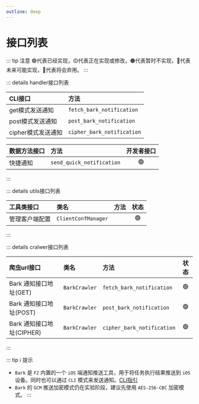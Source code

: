 ```yaml
---
outline: deep
---
```


# 接口列表

::: tip 注意
🟢代表已经实现，🟡代表正在实现或修改，🟤代表暂时不实现，🔵代表未来可能实现，🔴代表将会弃用。
:::

::: details handler接口列表

|     CLI接口          |         方法          |
| :------------------ | :-------------------  |
| get模式发送通知       | `fetch_bark_notification` |
| post模式发送通知      | `post_bark_notification`  |
| cipher模式发送通知    | `cipher_bark_notification`|

|     数据方法接口      |         方法           | 开发者接口  |
| :------------------ | :-------------------   | :--------: |
|  快捷通知            | `send_quick_notification` |   🟢  |
:::

::: details utils接口列表

| 工具类接口        | 类名                | 方法               | 状态 |
| :-------------- | :------------------ | :---------------- | :--: |
| 管理客户端配置     | `ClientConfManager` |                  |  🟢  |
:::

::: details cralwer接口列表


| 爬虫url接口    | 类名       | 方法          | 状态 |
| :----------- | :--------- | :----------  | :--: |
| Bark 通知接口地址(GET) | `BarkCrawler` | `fetch_bark_notification` | 🟢 |
| Bark 通知接口地址(POST) | `BarkCrawler` | `post_bark_notification` | 🟢 |
| Bark 通知接口地址(CIPHER) | `BarkCrawler` | `cipher_bark_notification` | 🟢 |
:::

::: tip :information_source: 提示
- `Bark` 是 `F2` 内置的一个 `iOS` 端通知推送工具，用于将任务执行结果推送到 `iOS` 设备。同时也可以通过 `CLI` 模式来发送通知。[CLI指引](/guide/apps/bark/cli.md)
- `Bark` 的 `GCM` 推送加密模式仍在实验阶段，建议先使用 `AES-256-CBC` 加密模式。
:::

